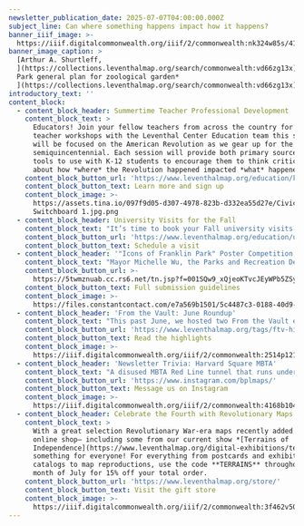 ```yaml
---
newsletter_publication_date: 2025-07-07T04:00:00.000Z
subject_line: Can where something happens impact how it happens?
banner_iiif_image: >-
  https://iiif.digitalcommonwealth.org/iiif/2/commonwealth:nk324w85s/416,363,6552,2723/1200,/0/default.jpg
banner_image_caption: >
  [Arthur A. Shurtleff,
  ](https://collections.leventhalmap.org/search/commonwealth:vd66zg13x)[*Franklin
  Park general plan for zoological garden*
  ](https://collections.leventhalmap.org/search/commonwealth:vd66zg13x)[(1925)](https://collections.leventhalmap.org/search/commonwealth:vd66zg13x)
introductory_text: ''
content_block:
  - content_block_header: Summertime Teacher Professional Development
    content_block_text: >
      Educators! Join your fellow teachers from across the country for virtual
      teacher workshops with the Leventhal Center Education team this summer. We
      will be focused on the American Revolution as we gear up for the
      semiquincentennial. Each session will provide both primary sources and
      tools to use with K-12 students to encourage them to think critically
      about how *where* the Revolution happened impacted *what* happened.
    content_block_button_url: 'https://www.leventhalmap.org/education/k12/professional-development/'
    content_block_button_text: Learn more and sign up
    content_block_image: >-
      https://assets.tina.io/097f9d05-d307-4978-823b-d332ea55d27e/Civic
      Switchboard 1.jpg.png
  - content_block_header: University Visits for the Fall
    content_block_text: "It’s time to book your Fall university visits to the LMEC!\n\nWe welcome university classes to visit our collections and exhibition, either through an in-person trip to the Central Library in Copley Square or via a remote visit. We offer\_**broad overview lessons**\_on historical geography, critical cartography, Boston history, and research in the map collections, as well as\_**thematically-focused discussions**\_of specific groups of objects or exhibition topics. We also offer\_**instruction in digital methods**\_for geography and cartography.\n"
    content_block_button_url: 'https://www.leventhalmap.org/education/university/'
    content_block_button_text: Schedule a visit
  - content_block_header: '"Icons of Franklin Park" Poster Competition'
    content_block_text: "Mayor Michelle Wu, the Parks and Recreation Department, the Boston Society of Landscape Architects (BSLA), the Planning Department, and the Franklin Park Coalition invite artists of all ages to participate in the **Icons of Franklin Park Poster Design Competition**,\_a citywide art competition to celebrate the rich history, contemporary culture, and landmarks of\_Franklin Park\_through original poster designs.\n\n**Submissions are open now through August 1, 2025**, with categories for professional and emerging artists. Winners will receive prizes and have their work exhibited at Boston City Hall, Franklin Park Clubhouse, and online.\n"
    content_block_button_url: >-
      https://5twmznuab.cc.rs6.net/tn.jsp?f=001SQw9_xQjeoKTvcJEyWPb5ZSy91X6p-NXWEU-nMsZFMBBBvUtdYh_LZj0SCRDKk6W2th9hL5a5ErAPTDqMT638zL0moFZm92a0sQLgPfq6SWTNhJdRGfjVtsYDNxxBZjmsJg-ktfl3wKPwquN77oWFcksrw1R-D7-UE1CxwTRw8-IwwwWL-lsWQ==&c=qwJ8UF0GCj_rPK6k0oul66OrB65JNFmV0nlXmme_UqPTfvo9sSBcKg==&ch=x-8lQzS4eqAhkQHlxpcv_6y5dp0-uo8uScPdr67azO7KOmOC7UeyvQ==
    content_block_button_text: Full submission guidelines
    content_block_image: >-
      https://files.constantcontact.com/e7a569b1501/5c4487c3-0188-40d9-a3b6-e90444cff171.jpg?rdr=true
  - content_block_header: 'From the Vault: June Roundup'
    content_block_text: "This past June, we hosted two From the Vault events.\n\n***[Cartography in the Classroom](https://www.leventhalmap.org/articles/highlights-from-the-vault-cartography-in-the-classroom/)*** used a display of maps, globes, games, atlases and related objects to explore the evolution of geographic education, examine the visual aids were used by teachers in the classroom, and marvel at unique student-produced geography projects from the late eighteenth to the twentieth centuries. In\_***That Doesn’t Look Quite Right…***, we explored how maps can portray physical features in a misleading manner because of choices made by mapmakers.\n\nCheck out the maps from each of the events in the roundup articles linked below.\n"
    content_block_button_url: 'https://www.leventhalmap.org/tags/ftv-highlights/'
    content_block_button_text: Read the highlights
    content_block_image: >-
      https://iiif.digitalcommonwealth.org/iiif/2/commonwealth:2514p121g/3266,583,1535,2449/,1200/0/default.jpg
  - content_block_header: 'Newsletter Trivia: Harvard Square MBTA'
    content_block_text: "A disused MBTA Red Line tunnel that runs under Harvard Square in Cambridge is being considered for conversion into a music venue. Which of the following was **not** a former station name for a Red Line stop in the Harvard Square area?\n\n* Harvard/Brattle\n* Stadium\n* Harvard/Kennedy\n* Harvard/Holyoke\n\nThe answer to last newsletter’s question about the name of the original baseball grounds for the Red Sox is **Huntington Avenue Baseball Grounds**.\n\nCorrect answers will be included in a random draw—the winner will receive the next three\_[Map of the Month club](https://www.leventhalmap.org/donate/map-of-the-month/)\_postcards for free.\_***Congratulations to our last winner, James!*** In order to enter, make sure you follow us on [Bluesky](https://bsky.app/profile/bplmaps.bsky.social), [Instagram](https://www.instagram.com/bplmaps/)\_ or\_[Facebook](https://www.facebook.com/bplmaps)\_and direct message or email us the answer to the following question. We’ll accept answers until **July 14 at 9 am ET.**\n"
    content_block_button_url: 'https://www.instagram.com/bplmaps/'
    content_block_button_text: Message us on Instagram
    content_block_image: >-
      https://iiif.digitalcommonwealth.org/iiif/2/commonwealth:4168b104z/1380,1481,636,960/,1200/0/default.jpg
  - content_block_header: Celebrate the Fourth with Revolutionary Maps!
    content_block_text: >
      With a great selection Revolutionary War-era maps recently added to our
      online shop— including some from our current show *[Terrains of
      Independence](https://www.leventhalmap.org/digital-exhibitions/terrains-of-independence/)*—there’s
      something for everyone! For everything from postcards and exhibition
      catalogs to map reproductions, use the code **TERRAINS** throughout the
      month of July for 15% off your total order.
    content_block_button_url: 'https://www.leventhalmap.org/store/'
    content_block_button_text: Visit the gift store
    content_block_image: >-
      https://iiif.digitalcommonwealth.org/iiif/2/commonwealth:3f462v50z/6326,445,2480,4035/,1200/0/default.jpg
---
```


